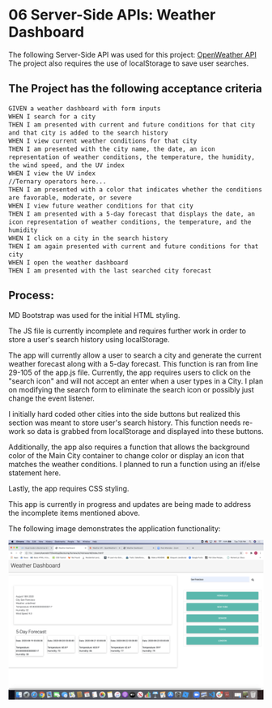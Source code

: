 # 06 Server-Side APIs: Weather Dashboard

The following Server-Side API was used for this project: 
[OpenWeather API](https://openweathermap.org/api)
The project also requires the use of localStorage to save user searches. 


## The Project has the following acceptance criteria

```
GIVEN a weather dashboard with form inputs
WHEN I search for a city
THEN I am presented with current and future conditions for that city and that city is added to the search history
WHEN I view current weather conditions for that city
THEN I am presented with the city name, the date, an icon representation of weather conditions, the temperature, the humidity, the wind speed, and the UV index
WHEN I view the UV index
//Ternary operators here...
THEN I am presented with a color that indicates whether the conditions are favorable, moderate, or severe
WHEN I view future weather conditions for that city
THEN I am presented with a 5-day forecast that displays the date, an icon representation of weather conditions, the temperature, and the humidity
WHEN I click on a city in the search history
THEN I am again presented with current and future conditions for that city
WHEN I open the weather dashboard
THEN I am presented with the last searched city forecast
```

## Process:
MD Bootstrap was used for the initial HTML styling. 

The JS file is currently incomplete and requires further work in order to store a user's search history using localStorage.  

The app will currently allow a user to search a city and generate the current weather forecast along with a 5-day forecast.  This function is ran from line 29-105 of the app.js file. Currently, the app requires users to click on the "search icon" and will not accept an enter when a user types in a City. I plan on modifying the search form to eliminate the search icon or possibly just change the event listener.   

I initially hard coded other cities into the side buttons but realized this section was meant to store user's search history.  This function needs re-work so data is grabbed from localStorage and displayed into these buttons.  

Additionally, the app also requires a function that allows the background color of the Main City container to change color or display an icon that matches the weather conditions.  I planned to run a function using an if/else statement here.  

Lastly, the app requires CSS styling. 

This app is currently in progress and updates are being made to address the incomplete items mentioned above. 

The following image demonstrates the application functionality:

![weather dashboard screenshot](./Assets/Weather-Dashboard.png)


